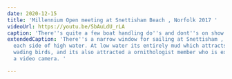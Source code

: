 ```yaml
---
date: 2020-12-15
title: 'Millennium Open meeting at Snettisham Beach , Norfolk 2017 '
videoUrl: https://youtu.be/SbAuLdU_rLA
caption: 'There''s quite a few boat handling do''s and dont''s on show here.  '
extendedCaption: 'There''s a narrow window for sailing at Snettisham , about 2 hours
  each side of high water. At low water its entirely mud which attracts hundreds of
  wading birds, and its also attracted a ornithologist member who is excellent with
  a video camera. '

---
```

